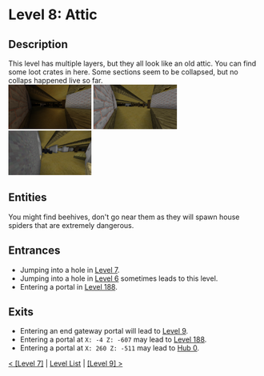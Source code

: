 # Level 8: Attic

## Description
This level has multiple layers, but they all look like an old attic. You can find some loot crates in here. Some sections seem to be collapsed, but no collaps happened live so far.<br/>
<img src="./img/Level_8_0_dark.png" width="33%" />
<img src="./img/Level_8_0_light.png" width="33%" title="Image 1 but with fullbright" />
<img src="./img/Level_8_1.png" width="33%"/>

## Entities
You might find beehives, don't go near them as they will spawn house spiders that are extremely dangerous.

## Entrances
* Jumping into a hole in <a href="./Level_7.md">Level 7</a>.
* Jumping into a hole in <a href="./Level_6.md">Level 6</a> sometimes leads to this level.
* Entering a portal in <a href="./Level_188.md">Level 188</a>.

## Exits
* Entering an end gateway portal will lead to <a href="./Level_9.md">Level 9</a>.
* Entering a portal at `X: -4 Z: -607` may lead to <a href="./Level_188.md">Level 188</a>.
* Entering a portal at `X: 260 Z: -511` may lead to <a href="../hubs/Hub_0.md">Hub 0</a>.

<a href="./Level_7.md">< [Level 7]</a> | <a href="./Levels.md">Level List</a> | <a href="./Level_9.md">[Level 9] ></a>